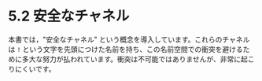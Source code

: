 # 5.2 安全なチャネル

本書では，"安全なチャネル" という概念を導入しています。これらのチャネルは `!` という文字を先頭につけた名前を持ち、この名前空間での衝突を避けるために多大な努力が払われています。衝突は不可能ではありませんが、非常に起こりにくいです。
